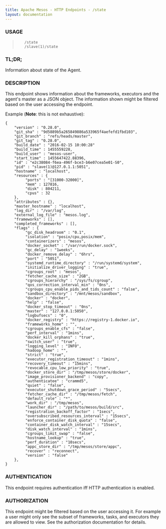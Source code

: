 ```yaml
---
title: Apache Mesos - HTTP Endpoints - /state
layout: documentation
---
```

<!--- This is an automatically generated file. DO NOT EDIT! --->

### USAGE ###
>        /state
>        /slave(1)/state

### TL;DR; ###
Information about state of the Agent.

### DESCRIPTION ###
This endpoint shows information about the frameworks, executors
and the agent's master as a JSON object.
The information shown might be filtered based on the user
accessing the endpoint.

Example (**Note**: this is not exhaustive):

```
{
    "version" : "0.28.0",
    "git_sha" : "9d5889b5a265849886a533965f4aefefd1fbd103",
    "git_branch" : "refs/heads/master",
    "git_tag" : "0.28.0",
    "build_date" : "2016-02-15 10:00:28"
    "build_time" : 1455559228,
    "build_user" : "mesos-user",
    "start_time" : 1455647422.88396,
    "id" : "e2c38084-f6ea-496f-bce3-b6e07cea5e01-S0",
    "pid" : "slave(1)@127.0.1.1:5051",
    "hostname" : "localhost",
    "resources" : {
         "ports" : "[31000-32000]",
         "mem" : 127816,
         "disk" : 804211,
         "cpus" : 32
    },
    "attributes" : {},
    "master_hostname" : "localhost",
    "log_dir" : "/var/log",
    "external_log_file" : "mesos.log",
    "frameworks" : [],
    "completed_frameworks" : [],
    "flags" : {
         "gc_disk_headroom" : "0.1",
         "isolation" : "posix/cpu,posix/mem",
         "containerizers" : "mesos",
         "docker_socket" : "/var/run/docker.sock",
         "gc_delay" : "1weeks",
         "docker_remove_delay" : "6hrs",
         "port" : "5051",
         "systemd_runtime_directory" : "/run/systemd/system",
         "initialize_driver_logging" : "true",
         "cgroups_root" : "mesos",
         "fetcher_cache_size" : "2GB",
         "cgroups_hierarchy" : "/sys/fs/cgroup",
         "qos_correction_interval_min" : "0ns",
         "cgroups_cpu_enable_pids_and_tids_count" : "false",
         "sandbox_directory" : "/mnt/mesos/sandbox",
         "docker" : "docker",
         "help" : "false",
         "docker_stop_timeout" : "0ns",
         "master" : "127.0.0.1:5050",
         "logbufsecs" : "0",
         "docker_registry" : "https://registry-1.docker.io",
         "frameworks_home" : "",
         "cgroups_enable_cfs" : "false",
         "perf_interval" : "1mins",
         "docker_kill_orphans" : "true",
         "switch_user" : "true",
         "logging_level" : "INFO",
         "hadoop_home" : "",
         "strict" : "true",
         "executor_registration_timeout" : "1mins",
         "recovery_timeout" : "15mins",
         "revocable_cpu_low_priority" : "true",
         "docker_store_dir" : "/tmp/mesos/store/docker",
         "image_provisioner_backend" : "copy",
         "authenticatee" : "crammd5",
         "quiet" : "false",
         "executor_shutdown_grace_period" : "5secs",
         "fetcher_cache_dir" : "/tmp/mesos/fetch",
         "default_role" : "*",
         "work_dir" : "/tmp/mesos",
         "launcher_dir" : "/path/to/mesos/build/src",
         "registration_backoff_factor" : "1secs",
         "oversubscribed_resources_interval" : "15secs",
         "enforce_container_disk_quota" : "false",
         "container_disk_watch_interval" : "15secs",
         "disk_watch_interval" : "1mins",
         "cgroups_limit_swap" : "false",
         "hostname_lookup" : "true",
         "perf_duration" : "10secs",
         "appc_store_dir" : "/tmp/mesos/store/appc",
         "recover" : "reconnect",
         "version" : "false"
    },
}
```


### AUTHENTICATION ###
This endpoint requires authentication iff HTTP authentication is
enabled.

### AUTHORIZATION ###
This endpoint might be filtered based on the user accessing it.
For example a user might only see the subset of frameworks,
tasks, and executors they are allowed to view.
See the authorization documentation for details.
